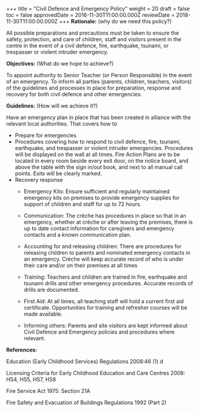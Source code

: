 +++
title = "Civil Defence and Emergency Policy"
weight = 20
draft = false
toc = false
approvedDate = 2016-11-30T11:00:00.000Z
reviewDate = 2018-11-30T11:00:00.000Z
+++
**Rationale:** (why do we need this policy?)

All possible preparations and precautions must be taken to ensure the safety, protection, and care of children, staff and visitors present in the centre in the event of a civil defence, fire, earthquake, tsunami, or trespasser or violent intruder emergency.

**Objectives:** (What do we hope to achieve?)

To appoint authority to Senior Teacher (or Person Responsible) in the event of an emergency.
To inform all parties (parents, children, teachers, visitors) of the guidelines and processes in place for preparation, response and
recovery for both civil defence and other emergencies.

**Guidelines:** (How will we achieve it?)

Have an emergency plan in place that has been created in alliance with the relevant local authorities. That covers how to
* Prepare for emergencies
* Procedures covering how to respond to civil defence, fire, tsunami, earthquake, and trespasser or violent intruder emergencies. Procedures will be displayed on the wall at all times. Fire Action Plans are to be located in every room beside every exit door, on the notice board, and above the table with the sign in/out book, and next to all manual call
points. Exits will be clearly marked.
* Recovery response
  - Emergency Kits: Ensure sufficient and regularly maintained emergency kits on premises to provide emergency
supplies for support of children and staff for up to 72 hours.

  - Communication: The crèche has procedures in place so that in an emergency, whether at crèche or after leaving the premises, there is up to date contact information for caregivers and emergency contacts and a known communication plan.
  - Accounting for and releasing children: There are procedures for releasing children to parents and nominated emergency contacts in an emergency. Crèche will keep accurate record of who is under their care and/or on their premises at all times
  - Training: Teachers and children are trained in fire, earthquake and tsunami drills and other emergency procedures.
Accurate records of drills are documented.
  - First Aid: At all times, all teaching staff will hold a current first aid certificate. Opportunities for training and refresher courses will be made available.
  - Informing others: Parents and site visitors are kept informed about Civil Defence and Emergency policies and procedures where relevant.

**References:**

Education (Early Childhood Services) Regulations 2008:46 (1) d

Licensing Criteria for Early Childhood Education and Care Centres 2008: HS4, HS5, HS7, HS8

Fire Service Act 1975: Section 21A

Fire Safety and Evacuation of Buildings Regulations 1992 (Part 2)
